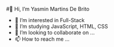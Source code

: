 #👋 Hi, I’m Yasmin Martins De Brito
- 👀 I’m interested in Full-Stack
- 🌱 I’m studying JavaScript, HTML, CSS
- 💞️ I’m looking to collaborate on ...
- 📫 How to reach me ...

<!---
YasminMartinsDeBrito/YasminMartinsDeBrito is a ✨ special ✨ repository because its `README.md` (this file) appears on your GitHub profile.
You can click the Preview link to take a look at your changes.
--->

